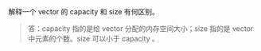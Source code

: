 解释一个 vector 的 capacity 和 size 有何区别。

> 答：capacity 指的是给 vector 分配的内存空间大小；size 指的是 vector 中元素的个数。size 可以小于 capacity 。
